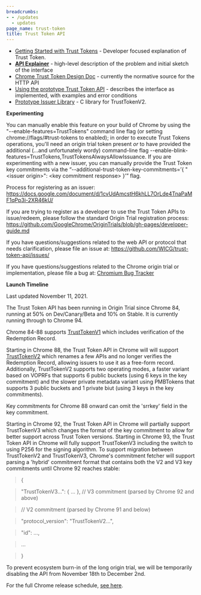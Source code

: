 ```yaml
---
breadcrumbs:
- - /updates
  - updates
page_name: trust-token
title: Trust Token API
---
```


*   [Getting Started with Trust Tokens](https://web.dev/trust-tokens/) -
            Developer focused explanation of Trust Token.
*   **[API
            Explainer](https://github.com/WICG/trust-token-api/blob/master/README.md)**
            - high-level description of the problem and initial sketch of the
            interface
*   [Chrome Trust Token Design
            Doc](https://docs.google.com/document/d/1TNnya6B8pyomDK2F1R9CL3dY10OAmqWlnCxsWyOBDVQ/edit)
            - currently the normative source for the HTTP API
*   [Using the prototype Trust Token
            API](https://docs.google.com/document/u/1/d/1qUjtKgA7nMv9YGMhi0xWKEojkSITKzGLdIcZgoz6ZkI/edit)
            - describes the interface as implemented, with examples and error
            conditions
*   [Prototype Issuer Library](https://github.com/google/libtrusttoken)
            - C library for TrustTokenV2.

**Experimenting**

You can manually enable this feature on your build of Chrome by using the
"--enable-features=TrustTokens" command line flag (or setting
chrome://flags/#trust-tokens to enabled); in order to execute Trust Tokens
operations, you'll need an origin trial token present *or* to have provided the
additional (...and unfortunately wordy) command-line flag
--enable-blink-features=TrustTokens,TrustTokensAlwaysAllowIssuance. If you are
experimenting with a new issuer, you can manually provide the Trust Token key
commitments via the “--additional-trust-token-key-commitments=’{ "&lt;issuer
origin&gt;": &lt;key commitment response&gt; }’” flag.

Process for registering as an issuer:
<https://docs.google.com/document/d/1cvUdAmcstH6khLL7OrLde4TnaPaMF1qPp3i-2XR46kU/>

If you are trying to register as a developer to use the Trust Token APIs to
issue/redeem, please follow the standard Origin Trial registration process:
<https://github.com/GoogleChrome/OriginTrials/blob/gh-pages/developer-guide.md>

If you have questions/suggestions related to the web API or protocol that needs
clarification, please file an issue at:
<https://github.com/WICG/trust-token-api/issues/>

If you have questions/suggestions related to the Chrome origin trial or
implementation, please file a bug at: [Chromium Bug
Tracker](https://bugs.chromium.org/p/chromium/issues/entry)

**Launch Timeline**

Last updated November 11, 2021.

The Trust Token API has been running in Origin Trial since Chrome 84, running at
50% on Dev/Canary/Beta and 10% on Stable. It is currently running through to
Chrome 94.

Chrome 84-88 supports
[TrustTokenV1](https://github.com/WICG/trust-token-api/tree/36da1948de580fa4efb61a3ec324a608edca8c68)
which includes verification of the Redemption Record.

Starting in Chrome 88, the Trust Token API in Chrome will will support
[TrustTokenV2](https://github.com/WICG/trust-token-api/) which renames a few
APIs and no longer verifies the Redemption Record, allowing issuers to use it as
a free-form record. Additionally, TrustTokenV2 supports two operating modes, a
faster variant based on VOPRFs that supports 6 public buckets (using 6 keys in
the key commitment) and the slower private metadata variant using PMBTokens that
supports 3 public buckets and 1 private biut (using 3 keys in the key
commitments).

Key commitments for Chrome 88 onward can omit the 'srrkey' field in the key
commitment.

Starting in Chrome 92, the Trust Token API in Chrome will partially support
TrustTokenV3 which changes the format of the key commitment to allow for better
support across Trust Token versions. Starting in Chrome 93, the Trust Token API
in Chrome will fully support TrustTokenV3 including the switch to using P256 for
the signing algorithm. To support migration between TrustTokenV2 and
TrustTokenV3, Chrome's commitment fetcher will support parsing a 'hybrid'
commitment format that contains both the V2 and V3 key commitments until Chrome
92 reaches stable:

> {

> "TrustTokenV3...": { ... }, // V3 commitment (parsed by Chrome 92 and above)

> // V2 commitment (parsed by Chrome 91 and below)

> "protocol_version": "TrustTokenV2...",

> "id": ...,

> ...

> }

To prevent ecosystem burn-in of the long origin trial, we will be temporarily
disabling the API from November 18th to December 2nd.

For the full Chrome release schedule, [see
here](https://chromiumdash.appspot.com/schedule).